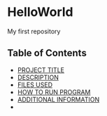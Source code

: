 # HelloWorld
My first repository
## Table of Contents

- [PROJECT TITLE](#Project-Title)
- [DESCRIPTION](#Description)
- [FILES USED](#files-used)
- [HOW TO RUN PROGRAM](#How-to-run-program)
- [ADDITIONAL INFORMATION](#additional-information)
- 
